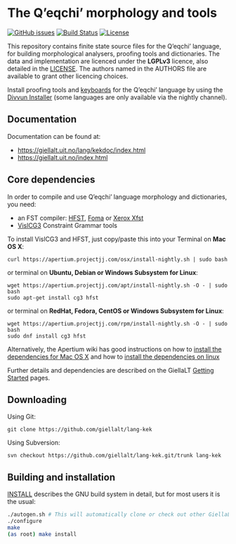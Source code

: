 The Qʼeqchiʼ morphology and tools
==========================================

[![GitHub issues](https://img.shields.io/github/issues-raw/giellalt/lang-kek)](https://github.com/giellalt/lang-kek/issues)
[![Build Status](https://divvun-tc.thetc.se/api/github/v1/repository/giellalt/lang-kek/main/badge.svg)](https://github.com/giellalt/lang-kek/actions)
[![License](https://img.shields.io/github/license/giellalt/lang-kek)](https://github.com/giellalt/lang-kek/blob/main/LICENSE)

This repository contains finite state source files for the Qʼeqchiʼ language,
for building morphological analysers, proofing tools
and dictionaries. The data and implementation are licenced under the __LGPLv3__
licence, also detailed in the
[LICENSE](https://github.com/giellalt/lang-kek/blob/main/LICENSE). The
authors named in the AUTHORS file are available to grant other licencing
choices.

Install proofing tools and [keyboards](https://github.com/giellalt/keyboard-kek)
for the Qʼeqchiʼ language by using the [Divvun Installer](http://divvun.no)
(some languages are only available via the nightly channel).

Documentation
-------------

Documentation can be found at:

-   <https://giellalt.uit.no/lang/kekdoc/index.html>
-   <https://giellalt.uit.no/index.html>

Core dependencies
-----------------

In order to compile and use Qʼeqchiʼ language morphology and
dictionaries, you need:

- an FST compiler: [HFST](https://github.com/hfst/hfst), [Foma](https://github.com/mhulden/foma) or [Xerox Xfst](https://web.stanford.edu/~laurik/fsmbook/home.html)
- [VislCG3](https://visl.sdu.dk/svn/visl/tools/vislcg3/trunk) Constraint Grammar tools

To install VislCG3 and HFST, just copy/paste this into your Terminal on **Mac OS X**:

```
curl https://apertium.projectjj.com/osx/install-nightly.sh | sudo bash
```

or terminal on **Ubuntu, Debian or Windows Subsystem for Linux**:

```
wget https://apertium.projectjj.com/apt/install-nightly.sh -O - | sudo bash
sudo apt-get install cg3 hfst
```

or terminal on **RedHat, Fedora, CentOS or Windows Subsystem for Linux**:

```
wget https://apertium.projectjj.com/rpm/install-nightly.sh -O - | sudo bash
sudo dnf install cg3 hfst
```

Alternatively, the Apertium wiki has good instructions on how to [install the dependencies for Mac
OS X](https://wiki.apertium.org/wiki/Apertium_on_Mac_OS_X) and how to [install
the dependencies on
linux](https://wiki.apertium.org/wiki/Installation_of_grammar_libraries)

Further details and dependencies are described on the GiellaLT [Getting Started](https://giellalt.uit.no/infra/GettingStarted.html) pages.

Downloading
-----------

Using Git:
```
git clone https://github.com/giellalt/lang-kek
```

Using Subversion:
```
svn checkout https://github.com/giellalt/lang-kek.git/trunk lang-kek
```

Building and installation
-------------------------

[INSTALL](https://github.com/giellalt/lang-kek/blob/main/INSTALL)
describes the GNU build system in detail, but for most users it is the usual:

```sh
./autogen.sh # This will automatically clone or check out other GiellaLT dependencies
./configure
make
(as root) make install
```
